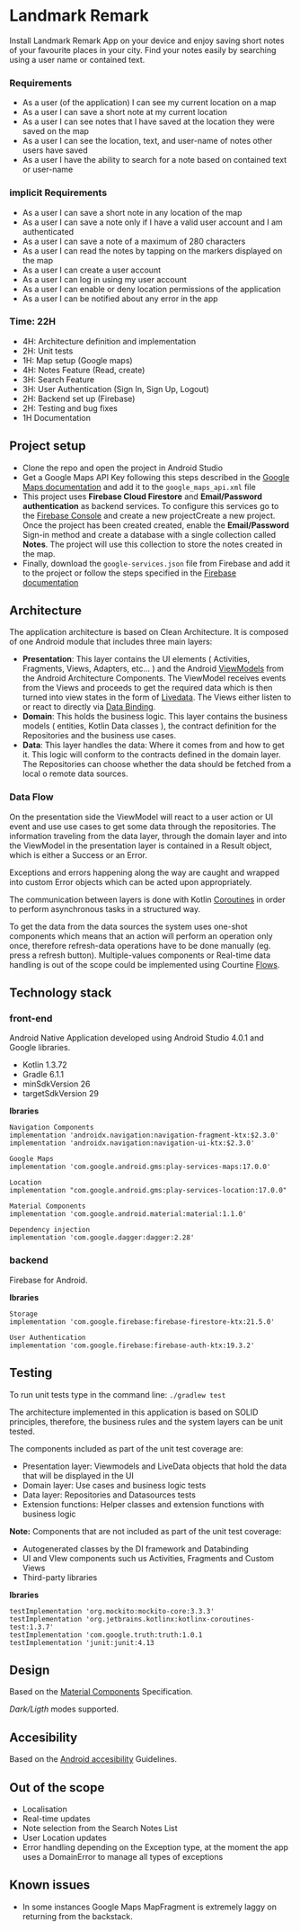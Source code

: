 # Landmark Remark

Install Landmark Remark App on your device and enjoy saving short notes of your favourite places in your city. Find your notes easily by searching using a user name or contained text.

### Requirements

* As a user (of the application) I can see my current location on a map
* As a user I can save a short note at my current location
* As a user I can see notes that I have saved at the location they were saved on the map
* As a user I can see the location, text, and user-name of notes other users have saved
* As a user I have the ability to search for a note based on contained text or user-name

### implicit Requirements
* As a user I can save a short note in any location of the map
* As a user I can save a note only if I have a valid user account and I am authenticated
* As a user I can save a note of a maximum of 280 characters
* As a user I can read the notes by tapping on the markers displayed on the map
* As a user I can create a user account
* As a user I can log in using my user account
* As a user I can enable or deny location permissions of the application
* As a user I can be notified about any error in the app 

### Time: 22H
*  4H: Architecture definition and implementation 
*  2H: Unit tests
*  1H: Map setup (Google maps)
*  4H: Notes Feature (Read, create)
*  3H: Search Feature
*  3H: User Authentication (Sign In, Sign Up, Logout)
*  2H: Backend set up (Firebase)
*  2H: Testing and bug fixes
*  1H Documentation

## Project setup
* Clone the repo and open the project in Android Studio
* Get a Google Maps API Key following this steps described in the [Google Maps documentation](https://developers.google.com/maps/documentation/android-sdk/get-api-key) and add it to the `google_maps_api.xml` file
* This project uses **Firebase Cloud Firestore** and **Email/Password authentication** as backend services. To configure this services go to the [Firebase Console](https://console.firebase.google.com/u/0/) and create a new projectCreate a new project. Once the project has been created created, enable the **Email/Password** Sign-in method and create a database with a single collection called **Notes**. The project will use this collection to store the notes created in the map. 
* Finally, download the `google-services.json` file from Firebase and add it to the project or follow the steps specified in the [Firebase documentation](https://firebase.google.com/docs/android/setup)

## Architecture

The application architecture is based on Clean Architecture. It is composed of one Android module that includes three main layers:

* **Presentation**: This layer contains the UI elements ( Activities, Fragments, Views, Adapters, etc... ) and the Android [ViewModels](https://developer.android.com/topic/libraries/architecture/viewmodel) from the Android Architecture Components. The ViewModel receives events from the Views and proceeds to get the required data which is then turned into view states in the form of [Livedata](https://developer.android.com/topic/libraries/architecture/livedata). The Views either listen to or react to directly via [Data Binding](https://developer.android.com/topic/libraries/data-binding).
* **Domain**: This holds the business logic. This layer contains the business models ( entities, Kotlin Data classes ), the contract definition for the Repositories and the business use cases.   
* **Data**: This layer handles the data: Where it comes from and how to get it. This logic will conform to the contracts defined in the domain layer. The Repositories can choose whether the data should be fetched from a local o remote data sources. 

### Data Flow
On the presentation side the ViewModel will react to a user action or UI event and use use cases to get some data through the repositories. The information traveling from the data layer, through the domain layer and into the ViewModel in the presentation layer is contained in a Result object, which is either a Success or an Error.     

 Exceptions and errors happening along the way are caught and wrapped into custom Error objects which can be acted upon appropriately.
 
The communication between layers is done with Kotlin [Coroutines](https://kotlinlang.org/docs/reference/coroutines-overview.html) in order to perform asynchronous tasks in a structured way. 

To get the data from the data sources the system uses one-shot components which means that an action will perform an operation only once, therefore refresh-data operations have to be done manually (eg. press a refresh button).
Multiple-values components or Real-time data handling is out of the scope could be implemented using Courtine [Flows](https://kotlin.github.io/kotlinx.coroutines/kotlinx-coroutines-core/kotlinx.coroutines.flow/-flow/).
 

## Technology stack


### front-end

Android Native Application developed using Android Studio 4.0.1 and Google libraries.

* Kotlin 1.3.72
* Gradle 6.1.1
* minSdkVersion 26
* targetSdkVersion 29  

**lbraries**

```
Navigation Components
implementation 'androidx.navigation:navigation-fragment-ktx:$2.3.0'
implementation 'androidx.navigation:navigation-ui-ktx:$2.3.0'
    
Google Maps
implementation 'com.google.android.gms:play-services-maps:17.0.0'

Location
implementation "com.google.android.gms:play-services-location:17.0.0"

Material Components
implementation 'com.google.android.material:material:1.1.0'

Dependency injection
implementation 'com.google.dagger:dagger:2.28'
```

### backend

Firebase for Android.

**lbraries**

```
Storage
implementation 'com.google.firebase:firebase-firestore-ktx:21.5.0'

User Authentication
implementation 'com.google.firebase:firebase-auth-ktx:19.3.2'
```

## Testing
To run unit tests type in the command line:
```./gradlew test  ```

The architecture implemented in this application is based on SOLID principles, therefore, the business rules and the system layers can be unit tested.

The components included as part of the unit test coverage are:

* Presentation layer: Viewmodels and LiveData objects that hold the data that will be displayed in the UI 
* Domain layer: Use cases and business logic tests
* Data layer: Repositories and Datasources tests
* Extension functions: Helper classes and extension functions with business logic

**Note:** Components that are not included as part of the unit test coverage:

* Autogenerated classes by the DI framework and Databinding 
* UI and VIew components such us Activities, Fragments and Custom Views
* Third-party libraries

**lbraries**

```
testImplementation 'org.mockito:mockito-core:3.3.3'
testImplementation 'org.jetbrains.kotlinx:kotlinx-coroutines-test:1.3.7'
testImplementation 'com.google.truth:truth:1.0.1
testImplementation 'junit:junit:4.13
```

## Design

Based on the [Material Components](https://material.io/develop/android) Specification.

*Dark/Ligth* modes supported.

## Accesibility
Based on the [Android accesibility](https://developer.android.com/guide/topics/ui/accessibility) Guidelines. 

## Out of the scope
* Localisation
* Real-time updates
* Note selection from the Search Notes List
* User Location updates
* Error handling depending on the Exception type, at the moment the app uses a DomainError to manage all types of exceptions

## Known issues
* In some instances Google Maps MapFragment is extremely laggy on returning from the backstack.
